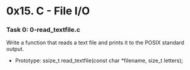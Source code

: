 # 0x15. C - File I/O

### Task 0: 0-read_textfile.c
Write a function that reads a text file and prints it to the POSIX standard output.
* Prototype: ssize_t read_textfile(const char *filename, size_t letters);
